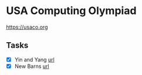 # USA Computing Olympiad

https://usaco.org

## Tasks

- [x] Yin and Yang [url](https://usaco.org/index.php?page=viewproblem2&cpid=286)
- [x] New Barns [url](https://usaco.org/index.php?page=viewproblem2&cpid=817)
